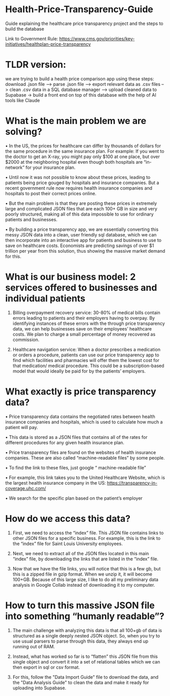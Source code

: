 # Health-Price-Transparency-Guide
Guide explaining the healthcare price transparency project and the steps to build the database

Link to Government Rule: https://www.cms.gov/priorities/key-initiatives/healthplan-price-transparency 

# TLDR version:
we are trying to build a health price comparison app using these steps: download .json file –> parse .json file –> export relevant data as .csv files –> clean .csv data in a SQL database manager –> upload cleaned data to Supabase -> build a front end on top of this database with the help of AI tools like Claude


# What is the main problem we are solving?

•	In the US, the prices for healthcare can differ by thousands of dollars for the same procedure in the same insurance plan. For example: If you went to the doctor to get an X-ray, you might pay only $100 at one place, but over $2000 at the neighboring hospital even though both hospitals are “in-network” for your insurance plan. 

•	Until now it was not possible to know about these prices, leading to patients being price gouged by hospitals and insurance companies. But a recent government rule now requires health insurance companies and hospitals to post their correct prices online.

•	But the main problem is that they are posting these prices in extremely large and complicated JSON files that are each 100+ GB in size and very poorly structured, making all of this data impossible to use for ordinary patients and businesses. 

•	By building a price transparency app, we are essentially converting this messy JSON data into a clean, user friendly sql database, which we can then incorporate into an interactive app for patients and business to use to save on healthcare costs. Economists are predicting savings of over $1 trillion per year from this solution, thus showing the massive market demand for this. 

# What is our business model: 2 services offered to businesses and individual patients

1.	Billing overpayment recovery service: 30-80% of medical bills contain errors leading to patients and their employers having to overpay. By identifying instances of these errors with the through price transparency data, we can help businesses save on their employees’ healthcare costs. We plan to charge a small percentage of money recovered as commission.
   
2.	Healthcare navigation service: When a doctor prescribes a medication or orders a procedure, patients can use our price transparency app to find which facilities and pharmacies will offer them the lowest cost for that medication/ medical procedure. This could be a subscription-based model that would ideally be paid for by the patients’ employers. 


# What exactly is price transparency data?

•	Price transparency data contains the negotiated rates between health insurance companies and hospitals, which is used to calculate how much a patient will pay. 

•	This data is stored as a JSON files that contains all of the rates for different procedures for any given health insurance plan. 

•	Price transparency files are found on the websites of health insurance companies.  These are also called “machine-readable files” by some people. 

•	To find the link to these files, just google “<health insurance company name> machine-readable file”

•	For example, this link takes you to the United Healthcare Website, which is the largest health insurance company in the US: https://transparency-in-coverage.uhc.com/ 

•	We search for the specific plan based on the patient’s employer


# How do we access this data?

1)	First, we need to access the “index” file. This JSON file contains links to other JSON files for a specific business. For example, this is the link to the “index” file for Saint Louis University employees. 

2)	Next, we need to extract all of the JSON files located in this main “index” file, by downloading the links that are listed in the “index” file. 

3)	Now that we have the file links, you will notice that this is a few gb, but this is a zipped file in gzip format. When we unzip it, it will become 100+GB. Because of this large size, I like to do all my preliminary data analysis in Google Collab instead of downloading it to my computer. 

# How to turn this massive JSON file into something “humanly readable”?

1)	The main challenge with analyzing this data is that all 100+gb of data is structured as a single deeply nested JSON object. So, when you try to use usual parsers to parse through this data, they always end up running out of RAM. 

2)	Instead, what has worked so far is to “flatten” this JSON file from this single object and convert it into a set of relational tables which we can then export in sql or csv format. 

3)	For this, follow the "Data Import Guide" file to download the data, and the "Data Analysis Guide" to clean the data and make it ready for uploading into Supabase. 
